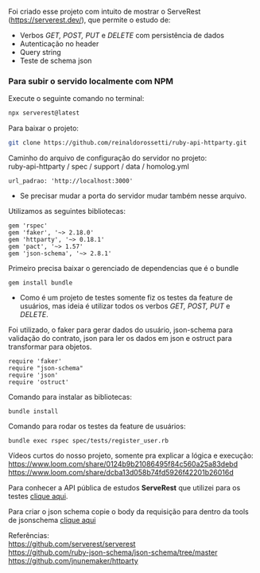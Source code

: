 Foi criado esse projeto com intuito de mostrar o ServeRest (https://serverest.dev/), que permite o estudo de:

- Verbos *GET, POST, PUT* e *DELETE* com persistência de dados
- Autenticação no header
- Query string
- Teste de schema json


### Para subir o servido localmente com NPM

Execute o seguinte comando no terminal:  

```sh
npx serverest@latest
```

Para baixar o projeto:
```sh
git clone https://github.com/reinaldorossetti/ruby-api-httparty.git
```
Caminho do arquivo de configuração do servidor no projeto:  
ruby-api-httparty / spec / support / data / homolog.yml  
```
url_padrao: 'http://localhost:3000'
```
* Se precisar mudar a porta do servidor mudar também nesse arquivo.  

Utilizamos as seguintes bibliotecas:  
```
gem 'rspec'
gem 'faker', '~> 2.18.0'
gem 'httparty', '~> 0.18.1'
gem 'pact', '~> 1.57'
gem 'json-schema', '~> 2.8.1'
```

Primeiro precisa baixar o gerenciado de dependencias que é o bundle
```
gem install bundle
```

- Como é um projeto de testes somente fiz os testes da feature de usuários, mas ideia é utilizar todos os verbos *GET, POST, PUT* e *DELETE*.  

Foi utilizado, o faker para gerar dados do usuário, json-schema para validação do contrato, json para ler os dados em json e ostruct para transformar para objetos.  
```
require 'faker'
require "json-schema"
require 'json'
require 'ostruct'
```

Comando para instalar as bibliotecas:
```
bundle install
```

Comando para rodar os testes da feature de usuários:
```
bundle exec rspec spec/tests/register_user.rb
```

Vídeos curtos do nosso projeto, somente pra explicar a lógica e execução:
https://www.loom.com/share/0124b9b21086495f84c560a25a83debd
https://www.loom.com/share/dcba13d058b74fd5926f42201b26016d


Para conhecer a API pública de estudos **ServeRest** que utilizei para os testes [clique aqui](https://serverest.dev/).

Para criar o json schema copie o body da requisição para dentro da tools de jsonschema [clique aqui](https://www.jsonschema.net/home)

Referências:  
https://github.com/serverest/serverest  
https://github.com/ruby-json-schema/json-schema/tree/master  
https://github.com/jnunemaker/httparty  
